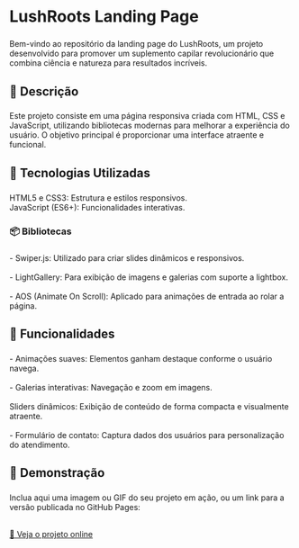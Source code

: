 <h1 align="left">LushRoots Landing Page</h1>

###

<p align="left">Bem-vindo ao repositório da landing page do LushRoots, um projeto desenvolvido para promover um suplemento capilar revolucionário que combina ciência e natureza para resultados incríveis.</p>

###

<h2 align="left">📖 Descrição</h2>

###

<p align="left">Este projeto consiste em uma página responsiva criada com HTML, CSS e JavaScript, utilizando bibliotecas modernas para melhorar a experiência do usuário. O objetivo principal é proporcionar uma interface atraente e funcional.</p>

###

<h2 align="left">🚀 Tecnologias Utilizadas</h2>

###

<p align="left">HTML5 e CSS3: Estrutura e estilos responsivos.<br>JavaScript (ES6+): Funcionalidades interativas.</p>

###

<h3 align="left">📦 Bibliotecas</h3>

###

<p align="left">- Swiper.js: Utilizado para criar slides dinâmicos e responsivos.<br><br>- LightGallery: Para exibição de imagens e galerias com suporte a lightbox.<br><br>- AOS (Animate On Scroll): Aplicado para animações de entrada ao rolar a página.</p>

###

<h2 align="left">🌟 Funcionalidades</h2>

###

<p align="left">- Animações suaves: Elementos ganham destaque conforme o usuário navega.<br><br>- Galerias interativas: Navegação e zoom em imagens.<br><br>Sliders dinâmicos: Exibição de conteúdo de forma compacta e visualmente atraente.<br><br>- Formulário de contato: Captura dados dos usuários para personalização do atendimento.</p>

###

<h2 align="left">📸 Demonstração</h2>

###

<p align="left">Inclua aqui uma imagem ou GIF do seu projeto em ação, ou um link para a versão publicada no GitHub Pages:<br><br></p>
 <a href="https://joycisantos.github.io/lush-roots/" target="_blank">
 🔗 Veja o projeto online
 </a>
